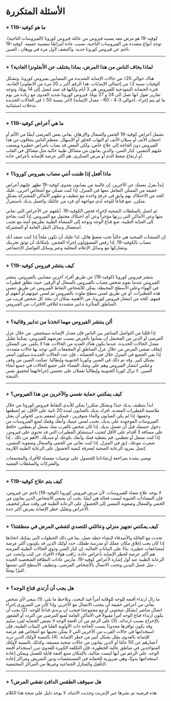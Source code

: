 # الأسئلة المتكررة

### + ما هو كوفيد-19؟

كوفيد-19 هو مرض معد يسببه فيروس من عائلة فيروس كورونا (الفيروسات التاجية). توجد أنواع متعددة من الفيروسات التاجية، تسبب عادة أمراضًا تنفسية خفيفة. كوفيد-19 ناجم عن فيروس كورونا جديد، واكتشف لأول مرة في ووهان ، الصين.

----------

### + لماذا يخاف الناس من هذا المرض، بماذا يختلف عن الأنفلونزا العادية؟

هناك حوالي 20٪ من حالات الإصابة الشديدة من المصابين بفيروس كورونا. وتشكل الوفيات نسبة 2٪ من إجمالي الإصابات. هذا الرقم أكبر بـ 20 مرة من الانفلونزا العادية. فترة الحضانة النموذجية للفيروس هي 3 أيام ولكنها قد تمتد لتصل إلى 14 يومًا، وتوجد تقارير تقول انها تصل الى 24 و 27 يومًا. فيروس كورونا شديد العدوى مع زيادة من يوم لآخر بنسبة 50 ٪ في الحالات الجديدة (معدل الإصابة - R0 - حوالي 3-4)، ما لم يتم إجراء تدخلات استثنائية.

----------

### + ما هي أعراض كوفيد-19؟

تشمل أعراض كوفيد-19 الحمى والسعال والإرهاق. يعاني بعض المرضى أيضًا من الألم أو احتقان الأنف أو سيلان الأنف أو التهاب الحلق أو الإسهال. معظم الناس يتعافون من هذا الفيروس دون الحاجة إلى علاج خاص، ولكن البعض قد يصاب بأمراض خطيرة ويصعب عليهم التنفس. كبار السن، والذين يعانون من مشاكل طبية حالية مثل مشاكل في القلب أو ارتفاع ضغط الدم أو مرض السكري، هم أكثر عرضة للإصابة بأعراض حادة.

----------

### + ماذا أفعل إذا ظننت أنني مصاب بفيروس كورونا؟

إبدأ بعزل نفسك عن الآخرين. إن غالبية من يصابون بعدوى كوفيد-19 تظهر عليهم أعراض خفيفة من الممكن التعامل معها في المنزل. إذا كنت تسكن مع أشخاصٍ آخرين، عليك الحد من الاحتكاك بهم وابق في غرفةٍ واحدة مع تنظيف و تطهير الأماكن المشتركة بشكلٍ متكرر. ضع قناعاً للوجه لدى مواجهة أي فرد من عائلتك واغسل يديك باستمرار.

  

ثم اتصل بالسلطات الصحية لإجراء فحص الكوفيد-19. أبلغهم عن الأعراض التي تعاني منها وعن الأماكن التي زرتها مؤخراً وعن أي احتكاك محتمل مع الفيروس. إذا كنت بحاجةٍ إلى العناية الطبية، ضع قناع الوجه وتوجه إلى المنشأة الطبية بطريقةٍ آمنة مع تجنب استعمال وسائل النقل العامة أو المشتركة.

  

إن المنشآت الصحية هي حالياً تحت ضغطٍ هائل، لذا عليك أن تكون ملحاً إذا كنت تعتقد أنك مصاب بالكوفيد-19. إذا رفض المسؤولون إجراء الفحص، بإمكانك أن توثق تجربتك وتشاركها مع وسائل الإعلام المحلية وعبر وسائل التواصل الإجتماعي.

----------

### + كيف ينتشر فيروس كوفيد-19؟

ينتشر فيروس كورونا (كوفيد-19) عن طريق أفراد آخرين مصابين بالفيروس. ينتشر الفيروس عندما يقوم شخص مصاب بالفيروس بالسعال أو الزفير، حيث تطلق قطيرات في الهواء وعلى الأسطح المحيطة. يمكن للأشخاص التقاط الفيروس عن طريق تنفس هذه القطيرات، أو عن طريق لمس سطح ملوث بالفيروس ثم لمس عيونهم أو أنفهم أو فمهم. للحد من انتشار فيروس كورونا، من الأهمية بمكان أن يتخذ كل شخص قريب من المناطق المتأثرة تدابير متشددة لتلافي الاقتراب من الفيروس.

----------

### + ألن ينتشر الفيروس مهما اتخذنا من تدابير وقائية؟

إذا قللنا من التواصل المباشر بين الناس فإن معدل الإصابة سينخفض. من خلال عزل المرضى أو الذين من المحتمل أن يصابوا بالمرض بسبب تعرضهم للفيروس، يمكننا تقليل معدل الحالات الجديدة. عندما يكون هناك العديد من الحالات، هذا لا يكفي. من الممكن إيقاف تفشي المرض من خلال عزل المناطق أو المجمعات التي توجد بها حالات متعددة. إذا بقي الجميع في المنزل خلال فترة الحضانة ، فإن عدد الحالات الجديدة سيكون أصغر بشكل كبير. وقد تم ذلك في الصين وكوريا الجنوبية وإيطاليا. تمكنت الصين من وقف وعكس انتشار الفيروس وهم على وشك القضاء على جميع الحالات في جميع أنحاء الصين. لا تزال كوريا الجنوبية وإيطاليا تعملان على تحسين إجراءاتهما لتحقيق نفس النتيجة.

----------

### + كيف يمكنني حماية نفسي والآخرين من هذا الفيروس؟

ابدأ بتنظيف يديك جيدًا وبشكل متكرر! يمكن للأيدي التقاط فيروس كورونا من خلال ملامسة القطيرات المعدية. افرك يديك بالصابون لمدة 20 ثانية على الأقل، ثم اشطفها وجففها. إذا لم يكن الصابون والماء متوفرين ، فيمكن لمعقم يدين كحولي أن يقتل الفيروسات الموجودة على يديك. تجنب لمس عينيك وأنفك وفمك لمنع الفيروسات من دخول جسمك قبل أن تغسل يديك. إذا كان شخص بالقرب منك يسعل أو يعطس، حافظ على مسافة 3 أقدام على الأقل لتجنب استنشاق القطيرات التي قد تحتوي على فيروس. إذا كنت تسعل أو تعطس، قم بتغطية فمك وأنفك بكوعك أو منديلك. الأهم من ذلك ، إذا شعرت بتوعك، إبق في المنزل. إذا كنت تعاني من الحمى والسعال وصعوبة التنفس، إتصل بمزود الرعاية الصحية لمعرفة كيفية الحصول على الرعاية الطبية اللازمة.

نوصي بشدة بمراجعة إرشاداتنا للحصول على توصيات مفصلة للأفراد والمجتمعات والشركات والسلطات المعنية.

  

----------

### + كيف يتم علاج كوفيد-19؟

لا يوجد علاج مضاد للفيروسات. لأن مرض فيروس كورونا (كوفيد-19) ناجم عن فيروس، فإن المضادات الحيوية ليست فعالة هي أيضًا. يجب أن يسعى الأشخاص الذين يعانون من الحمى والسعال وصعوبة التنفس إلى الحصول على الرعاية الطبية في وقت مبكر لتخفيف الأعراض وتقليل خطر الإصابة بمرض أكثر حدة.

----------

### + كيف يمكنني تجهيز منزلي وعائلتي للتصدي لتفشي المرض في منطقتنا؟

تحدث مع العائلة والأصدقاء لإنشاء خطة عمل، بما في ذلك الخطوات التي يمكنك اتخاذها إذا كان يجب إغلاق مكان عملك أو مدرسة طفلك. حدد أولئك الذين قد يكونون أكثر عرضة لمضاعفات خطيرة. بناءً على البيانات الحالية، إن كبار السن وذوي الحالات الطبية المزمنة هم أكثر عرضة لخطر الإصابة بأعراض حادة. راقب هؤلاء الأفراد عن كثب وابحث عن الرعاية الطبية عند أول إشارة لأعراض كوفيد-19. مارس عادات النظافة الشخصية الجيدة ، مثل غسل اليدين وتجنب الاتصال بالأشخاص المرضى، وتنظيف الأسطح التي تمسها كثيرًا يوميًا.

----------

### + هل يجب أن أرتدي قناع الوجه؟

ما زال ارتداء أقنعة للوجه للوقاية أمراً قيد البحث، ونلاحظ ما يلي: (1) ينبغي لأي شخص يعاني من أعراض خفيفة أن يتجنب الاتصال مع الآخرين وإذا كان من الضروري إجراء اتصال مباشر (بشكل شخصي أو مع مجموعة) فيجب أن يرتدي قناعاً للوجه. (2) يجب أن يكون ارتداء قناع الوجه أمراً مقبولاً في الأماكن العامة لمنع المرضى من التردد أو الشعور بالإحراج بسبب ارتدائه. (3) على الرغم من أن أقنعة الوجه لا تضمن الحماية لفرد سليم وقد يكون توافرها محدودًا بسبب الحاجة ذات الأولوية العليا في البيئات الطبية، فإن استخدامها في حالات القرب من الآخرين التي لا يمكن تجنبها مع أشخاص هم عرضة للإصابة بالعدوى يقلل بشكل كبير من خطر الإصابة. (4) بالنسبة لأولئك الذين تزيد أعمارهم عن 50 عامًا أو الذين يعانون من حالات صحية مسبقة، وكذلك بالنسبة لأولئك المتواجدين في مناطق عالية الخطورة، فإن التكلفة الكبيرة للعدوى تبرر استخدام أقنعة الوجه. على الرغم من أنها ليست مثالية، بالإمكان صنع أقنعة قابلة للغسل ويمكن إعادة استخدامها يدويًا، وهي ضرورية للحماية في المستشفيات ودور التمريض ومراكز إعادة التأهيل والمنازل الجماعية وغيرها من المراكز المجتمعية.

----------

### + هل سيوقف الطقس الدافئ تفشي المرض؟

هذه فرضية تم نشرها عبر الإنترنت وجذبت الانتباه. لا يوجد دليل على صحة هذا الكلام.
